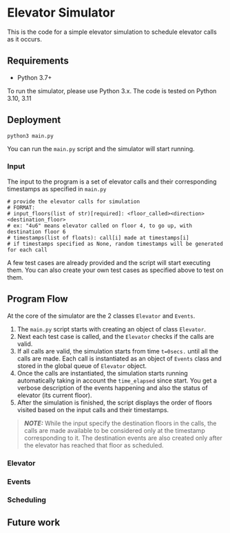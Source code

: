 # Elevator Simulator

This is the code for a simple elevator simulation to schedule elevator calls as it occurs.

## Requirements

* Python 3.7+

To run the simulator, please use Python 3.x. The code is tested on Python 3.10, 3.11

## Deployment

```python3 main.py```

You can run the `main.py` script and the simulator will start running.

### Input 

The input to the program is a set of elevator calls and their corresponding timestamps as specified in `main.py`

```
# provide the elevator calls for simulation
# FORMAT:
# input_floors(list of str)[required]: <floor_called><direction><destination_floor>
# ex: "4u6" means elevator called on floor 4, to go up, with destination floor 6
# timestamps(list of floats): call[i] made at timestamps[i]
# if timestamps specified as None, random timestamps will be generated for each call
```


A few test cases are already provided and the script will start executing them. 
You can also create your own test cases as specified above to test on them.

## Program Flow

At the core of the simulator are the 2 classes `Elevator` and `Events`.
1. The `main.py` script starts with creating an object of class `Elevator`. 
2. Next each test case is called, and the `Elevator` checks if the calls are valid.
3. If all calls are valid, the simulation starts from time `t=0secs.` until all the calls are made. Each call is instantiated as an object of `Events` class and stored in the global queue of `Elevator` object.
4. Once the calls are instantiated, the simulation starts running automatically taking in account the `time_elapsed` since start. You get a verbose description of the events happening and also the status of elevator (its current floor).
5. After the simulation is finished, the script displays the order of floors visited based on the input calls and their timestamps.

> **_NOTE:_**  While the input specify the destination floors in the calls, the calls are made available to be considered only at the timestamp corresponding to it. 
> The destination events are also created only after the elevator has reached that floor as scheduled. 


### Elevator





### Events



### Scheduling







## Future work
